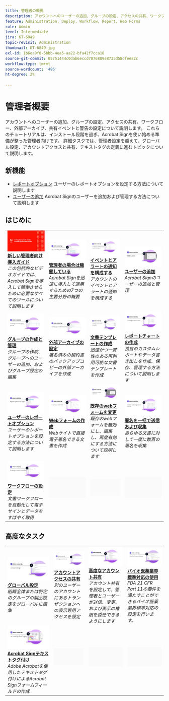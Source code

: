 ```yaml
---
title: 管理者の概要
description: アカウントへのユーザーの追加、グループの設定、アクセスの共有、ワークフロー、外部アーカイブ、共有イベントとアラートの設定に関する基本事項について説明します
feature: Administration, Deploy, Workflow, Report, Web Forms
role: Admin
level: Intermediate
jira: KT-6849
topic-revisit: Administration
thumbnail: KT-6849.jpg
exl-id: 1b6ea9f0-6bbb-4ea5-aa22-bfa42f7cca18
source-git-commit: 05751444c0dab6eccd7076889e8735d58dfee82c
workflow-type: tm+mt
source-wordcount: '486'
ht-degree: 2%

---
```


# 管理者概要

アカウントへのユーザーの追加、グループの設定、アクセスの共有、ワークフロー、外部アーカイブ、共有イベントと警告の設定について説明します。 これらのチュートリアルは、インストール段階を過ぎ、Acrobat Signを使い始める準備が整った管理者向けです。 詳細タスクでは、管理者設定を超えて、グローバル設定、アカウントアクセスと共有、テキストタグの定義に進むトピックについて説明します。

## 新機能

* [レポートオプション](report-options.md)
ユーザーのレポートオプションを設定する方法について説明します
* [ユーザーの追加](add-users-to-your-account.md)
Acrobat Signのユーザーを追加および管理する方法について説明します

## はじめに

<table style="table-layout:fixed">
<tr>
  <td>
    <a href="get-started-admin.md">
      <img alt="新しい管理者向け導入ガイド" src="../assets/Gettingstartedadmin_1280.png" />
    </a>
    <div>
    <a href="get-started-admin.md"><strong>新しい管理者向け導入ガイド</strong></a>
    </div>
    <em>この包括的なビデオガイドでは、Acrobat Signを導入して稼働させるために必要なすべてのツールについて説明します</em>
    <br>
  </td>
  <td>
    <a href="up-and-running-admin.md">
      <img alt="管理者の場合は稼働している" src="../assets/Up-Running.png" />
    </a>
    <div>
    <a href="up-and-running-admin.md"><strong>管理者の場合は稼働している</strong></a>
    </div>
    <em>Acrobat Signを迅速に導入して運用するための7つの主要分野の概要</em>
    <br>
  </td>
  <td>
    <a href="set-up-shared-events-and-alert.md">
      <img alt="共有イベントとアラートの設定" src="../assets/Notifications_1280.png" />
    </a>
    <div>
    <a href="set-up-shared-events-and-alert.md"><strong>イベントとアラートの通知を構成する</strong></a>
    </div>
    <em>アカウントのイベントとアラートの通知を構成する</em>
    <br>
  </td>
  <td>
    <a href="add-users-to-your-account.md">
      <img alt="ユーザーの追加" src="../assets/Adding-Users.png" />
    </a>
    <div>
    <a href="add-users-to-your-account.md"><strong>ユーザーの追加</strong></a>
    </div>
    <em>Acrobat Signのユーザーの追加と管理</em>
    <br>
  </td>
</tr>
<tr>
 <td>
    <a href="create-and-manage-groups.md">
      <img alt="グループの作成と管理" src="../assets/Creating-Groups.png" />
    </a>
    <div>
    <a href="create-and-manage-groups.md"><strong>グループの作成と管理</strong></a>
    </div>
    <em>グループの作成、グループへのユーザーの追加、およびグループ設定の編集</em>
    <br>
  </td>
  <td>
    <a href="set-up-your-external-archive.md">
      <img alt="外部アーカイブの設定" src="../assets/ExternalArchive.png" />
    </a>
    <div>
    <a href="set-up-your-external-archive.md"><strong>外部アーカイブの設定</strong></a>
    </div>
    <em>署名済みの契約書のバックアップコピーの外部アーカイブを作成</em>
    <br>
  </td>
  <td>
    <a href="../sign-advanced-users/create-a-template.md">
      <img alt="文書テンプレートの作成" src="../assets/Template.png" />
    </a>
    <div>
    <a href="../sign-advanced-users/create-a-template.md"><strong>文書テンプレートの作成</strong></a>
    </div>
    <em>迅速かつ一貫性のある再利用可能な文書テンプレートを作成</em>
    <br>
  </td>
  <td>
    <a href="create-a-report.md">
      <img alt="レポートチャートの作成" src="../assets/Reportchart.png" />
    </a>
    <div>
    <a href="create-a-report.md"><strong>レポートチャートの作成</strong></a>
    </div>
    <em>独自のカスタムレポートやデータ書き出しを作成、保存、管理する方法について説明します</em>
    <br>
  </td>
</tr>
<tr>
  <td>
    <a href="report-options.md">
      <img alt="ユーザーのレポートオプション" src="../assets/report-options.png" />
    </a>
    <div>
    <a href="report-options.md"><strong>ユーザーのレポートオプション</strong></a>
    </div>
    <em>ユーザーのレポートオプションを設定する方法について説明します</em>
    <br>
  </td>
  <td>
    <a href="../sign-advanced-users/webform.md">
      <img alt="Webフォームの作成" src="../assets/Webform.png" />
    </a>
    <div>
    <a href="../sign-advanced-users/webform.md"><strong>Webフォームの作成</strong></a>
    </div>
    <em>Webサイトで直接電子署名できる文書を作成</em>
    <br>
  </td>
  <td>
    <a href="../sign-advanced-users/modify-webform.md">
      <img alt="既存のwebフォームを変更" src="../assets/Modifywebform.png" />
    </a>
    <div>
    <a href="../sign-advanced-users/modify-webform.md"><strong>既存のwebフォームを変更</strong></a>
    </div>
    <em>既存のwebフォームを無効にし、編集し、再度有効にする方法について説明します</em>
    <br>
  </td>
  <td>
    <a href="../sign-advanced-users/megasign.md">
      <img alt="署名を一括で送信および収集" src="../assets/Megasign.png" />
    </a>
    <div>
    <a href="../sign-advanced-users/megasign.md"><strong>署名を一括で送信および収集</strong></a>
    </div>
    <em>あらゆる文書に対して一度に数百の署名を収集</em>
    <br>
  </td>
</tr>
<tr>
  <td>
    <a href="building-a-custom-workflow.md">
      <img alt="ワークフローの設定" src="../assets/BuildingWorkflow.png" />
    </a>
    <div>
    <a href="building-a-custom-workflow.md"><strong>ワークフローの設定</strong></a>
    </div>
    <em>文書ワークフローを自動化して電子サインとデータをすばやく取得</em>
    <br>
  </td>
  <td>
    <img alt="スペーサー" src="../assets/Grayspacer.png" />
    <div>
    <br>
  </td>
  <td>
    <img alt="スペーサー" src="../assets/Grayspacer.png" />
    <div>
    <br>
  </td>
  <td>
    <img alt="スペーサー" src="../assets/Grayspacer.png" />
    <div>
    <br>
  </td>
</table>

## 高度なタスク

<table style="table-layout:fixed">
<tr>
  <td>
    <a href="learn-about-global-settings.md">
      <img alt="グローバル設定" src="../assets/GlobalSettings_1280.png">
    </a>
    <div>
    <a href="learn-about-global-settings.md"><strong>グローバル設定</strong></a>
    </div>
    <em>組織全体または特定のグループの製品設定をグローバルに編集</em>
    <br>
  </td>
  <td>
    <a href="share-account-access.md">
      <img alt="アカウントアクセスの共有" src="../assets/SharingAccess.png" />
    </a>  
    <div>
    <a href="share-account-access.md"><strong>アカウントアクセスの共有</strong></a>
    </div>
    <em>別のユーザーのアカウントにあるトランザクションへの表示専用アクセスを設定</em>
    <br>
  </td>
  <td>
    <a href="advanced-account-sharing.md">
      <img alt="高度なアカウント共有" src="../assets/AdvancedSharing_1280.png" />
    </a>
    <div>
    <a href="advanced-account-sharing.md"><strong>高度なアカウント共有</strong></a>
    </div>
    <em>アカウント共有を設定して、管理者とユーザーが送信、変更、および表示の権限を委任できるようにします</em>
    <br>
  </td>
  <td>
    <a href="use-bio-pharma-settings.md">
      <img alt="バイオ医薬業界標準対応の使用" src="../assets/Bio_1280.png" />
    </a>
    <div>
    <a href="use-bio-pharma-settings.md"><strong>バイオ医薬業界標準対応の使用</strong></a>
    </div>
    <em>FDA 21 CFR Part 11の要件を満たすことができるバイオ医薬業界標準対応の設定を行います。</em>
    <br>
  </td> 
</tr>
<tr>
   <td>
     <a href="../sign-advanced-users/adobe-sign-text-tagging.md">
      <img alt="Acrobat Signテキストタグ付け" src="../assets/Text-Tagging.png" />
    </a>
    <div>
    <a href="../sign-advanced-users/adobe-sign-text-tagging.md"><strong>Acrobat Signテキストタグ付け</strong></a>
    <div>
    <em>Adobe Acrobatを使用したテキストタグ付けによるAcrobat Signフォームフィールドの作成</em>
    <br>
  </td>
  <td>
    <img alt="スペーサー" src="../assets/Grayspacer.png" />
    <div>
    <br>
  </td>
  <td>
    <img alt="スペーサー" src="../assets/Grayspacer.png" />
    <div>
    <br>
  </td>
  <td>
    <img alt="スペーサー" src="../assets/Grayspacer.png" />
    <div>
    <br>
  </td>
</tr>
</table>
